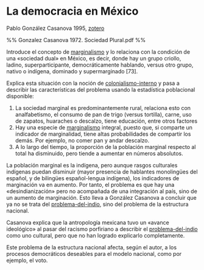 # La democracia en México

Pablo González Casanova 1995, [zotero](zotero://select/items/@gonzalezcasanova1995)

<!--Quinta sección del libro-->

%% Gonzalez Casanova 1972. Sociedad Plural.pdf %%

Introduce el concepto de [marginalismo](marginalismo.md) y lo relaciona con la condición de una «sociedad dual» en México, es decir, donde hay un grupo criollo, ladino, superparticipante, democráticamente hablando, versus otro grupo, nativo o indígena, dominado y supermarginado [73].

Explica esta situación con la noción de [colonialismo-interno](colonialismo-interno.md) y pasa a describir las características del problema usando la estadística poblacional disponible:

1. La sociedad marginal es predominantemente rural, relaciona esto con analfabetismo, el consumo de pan de trigo (versus tortilla), carne, uso de zapatos, huaraches o descalzo, tiene educación, entre otros factores
1. Hay una especie de [marginalismo](marginalismo.md) integral, puesto que, si comparte un indicador de marginalidad, tiene altas probabilidades de compartir los demás. Por ejemplo, no comer pan y andar descalzo.
1. A lo largo del tiempo, la proporción de la población marginal respecto al total ha disminuido, pero tiende a aumentar en números absolutos.

La población marginal es la indígena, pero aunque rasgos culturales indígenas puedan disminuir (mayor presencia de hablantes monolingües del español, y de bilingües español-lengua indígena), los indicadores de marginación va en aumento. Por tanto, el problema es que hay una «desindianización» pero no acompañada de una integración al país, sino de un aumento de marginación. Esto lleva a González Casanova a concluir que ya no se trata del [problema-del-indio](problema-del-indio.md), sino del problema de la estructura nacional.

Casanova explica que la antropología mexicana tuvo un «avance ideológico» al pasar del racismo porfiriano a describir el [problema-del-indio](problema-del-indio.md) como uno cultural, pero que no han logrado explicarlo completamente.

Este problema de la estructura nacional afecta, según el autor, a los procesos democráticos deseables para el modelo nacional, como por ejemplo, el voto.

